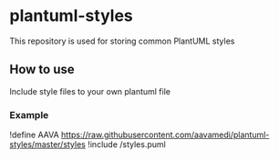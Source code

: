 # plantuml-styles
This repository is used for storing common PlantUML styles

## How to use
Include style files to your own plantuml file

### Example
!define AAVA https://raw.githubusercontent.com/aavamedi/plantuml-styles/master/styles
!include /styles.puml
